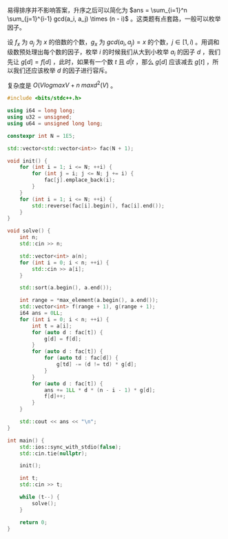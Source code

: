 易得排序并不影响答案，升序之后可以简化为 $ans = \sum_{i=1}^n \sum_{j=1}^{i-1} gcd(a_i, a_j) \times (n - i)$ 。这类题有点套路，一般可以枚举因子。

设 $f_x$ 为 $a_j$ 为 $x$ 的倍数的个数，$g_x$ 为 $gcd(a_i, a_j) = x$ 的个数，$j \in [1, i)$ 。用调和级数预处理出每个数的因子，枚举 $i$ 的时候我们从大到小枚举 $a_i$ 的因子 $d$ ，我们先让 $g[d] = f[d]$ ，此时，如果有一个数 $t$ 且 $d|t$ ，那么 $g[d]$ 应该减去 $g[t]$ ，所以我们还应该枚举 $d$ 的因子进行容斥。

复杂度是 $O(VlogmaxV + n \; maxd^2(V)$ 。

```cpp 
#include <bits/stdc++.h>

using i64 = long long;
using u32 = unsigned;
using u64 = unsigned long long;

constexpr int N = 1E5;

std::vector<std::vector<int>> fac(N + 1);

void init() {
	for (int i = 1; i <= N; ++i) {
		for (int j = i; j <= N; j += i) {
			fac[j].emplace_back(i);
		}
	}
	for (int i = 1; i <= N; ++i) {
		std::reverse(fac[i].begin(), fac[i].end());
	}
}

void solve() {
	int n;
	std::cin >> n;

	std::vector<int> a(n);
	for (int i = 0; i < n; ++i) {
		std::cin >> a[i];
	}

	std::sort(a.begin(), a.end());

	int range = *max_element(a.begin(), a.end());
	std::vector<int> f(range + 1), g(range + 1);
	i64 ans = 0LL;
	for (int i = 0; i < n; ++i) {
		int t = a[i];
		for (auto d : fac[t]) {
			g[d] = f[d];
		}
		for (auto d : fac[t]) {
			for (auto td : fac[d]) {
				g[td] -= (d != td) * g[d];
			}
		}
		for (auto d : fac[t]) {
			ans += 1LL * d * (n - i - 1) * g[d];
			f[d]++;
		}
	}

	std::cout << ans << "\n";
}

int main() {
    std::ios::sync_with_stdio(false);
    std::cin.tie(nullptr);

    init();

    int t;
    std::cin >> t;

    while (t--) {
        solve();
    }

    return 0;
}
```

